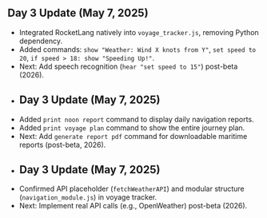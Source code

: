 ## Day 3 Update (May 7, 2025)
- Integrated RocketLang natively into `voyage_tracker.js`, removing Python dependency.
- Added commands: `show "Weather: Wind X knots from Y"`, `set speed to 20`, `if speed > 18: show "Speeding Up!"`.
- Next: Add speech recognition (`hear "set speed to 15"`) post-beta (2026).
- ## Day 3 Update (May 7, 2025)
- Added `print noon report` command to display daily navigation reports.
- Added `print voyage plan` command to show the entire journey plan.
- Next: Add `generate report pdf` command for downloadable maritime reports (post-beta, 2026).
- ## Day 3 Update (May 7, 2025)
- Confirmed API placeholder (`fetchWeatherAPI`) and modular structure (`navigation_module.js`) in voyage tracker.
- Next: Implement real API calls (e.g., OpenWeather) post-beta (2026).